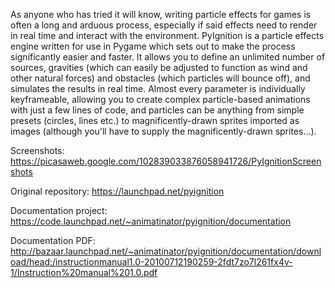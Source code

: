 As anyone who has tried it will know, writing particle effects for games is often a long and arduous process, especially if said effects need to render in real time and interact with the environment. PyIgnition is a particle effects engine written for use in Pygame which sets out to make the process significantly easier and faster. It allows you to define an unlimited number of sources, gravities (which can easily be adjusted to function as wind and other natural forces) and obstacles (which particles will bounce off), and simulates the results in real time. Almost every parameter is individually keyframeable, allowing you to create complex particle-based animations with just a few lines of code, and particles can be anything from simple presets (circles, lines etc.) to magnificently-drawn sprites imported as images (although you'll have to supply the magnificently-drawn sprites...).

Screenshots: https://picasaweb.google.com/102839033876058941726/PyIgnitionScreenshots

Original repository: https://launchpad.net/pyignition

Documentation project: https://code.launchpad.net/~animatinator/pyignition/documentation

Documentation PDF: http://bazaar.launchpad.net/~animatinator/pyignition/documentation/download/head:/instructionmanual1.0-20100712190259-2fdt7zo7l261fx4v-1/Instruction%20manual%201.0.pdf
